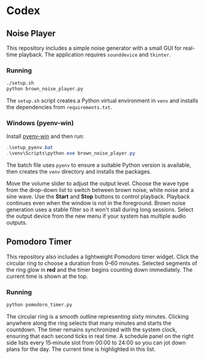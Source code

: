 # Codex

## Noise Player

This repository includes a simple noise generator with a small GUI for
real-time playback. The application requires `sounddevice` and `tkinter`.

### Running

```bash
./setup.sh
python brown_noise_player.py
```
The `setup.sh` script creates a Python virtual environment in `venv` and installs the dependencies from `requirements.txt`.

### Windows (pyenv-win)

Install [pyenv-win](https://github.com/pyenv-win/pyenv-win) and then run:

```powershell
.\setup_pyenv.bat
.\venv\Scripts\python.exe brown_noise_player.py
```
The batch file uses `pyenv` to ensure a suitable Python version is available, then creates the `venv` directory and installs the packages.

Move the volume slider to adjust the output level. Choose the wave type from
the drop-down list to switch between brown noise, white noise and a sine wave.
Use the **Start** and **Stop** buttons to control playback. Playback continues
even when the window is not in the foreground. Brown noise generation uses a
stable filter so it won't stall during long sessions. Select the output device
from the new menu if your system has multiple audio outputs.

## Pomodoro Timer

This repository also includes a lightweight Pomodoro timer widget. Click the
circular ring to choose a duration from 0–60 minutes. Selected segments of the
ring glow in **red** and the timer begins counting down immediately. The current
time is shown at the top.

### Running

```bash
python pomodoro_timer.py
```

The circular ring is a smooth outline representing sixty minutes. Clicking
anywhere along the ring selects that many minutes and starts the countdown.
The timer remains synchronized with the system clock, ensuring that each
second ticks in real time. A schedule panel on the right side lists every
15‑minute slot from 00:00 to 24:00 so you can jot down plans for the day.
The current time is highlighted in this list.
